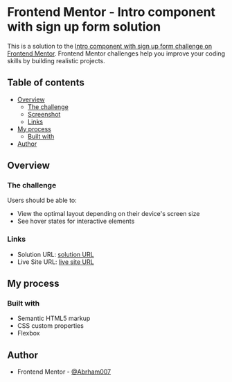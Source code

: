 # Frontend Mentor - Intro component with sign up form solution

This is a solution to the [Intro component with sign up form challenge on Frontend Mentor](https://www.frontendmentor.io/challenges/intro-component-with-signup-form-5cf91bd49edda32581d28fd1). Frontend Mentor challenges help you improve your coding skills by building realistic projects.

## Table of contents

- [Overview](#overview)
  - [The challenge](#the-challenge)
  - [Screenshot](#screenshot)
  - [Links](#links)
- [My process](#my-process)
  - [Built with](#built-with)
- [Author](#author)

## Overview

### The challenge

Users should be able to:

- View the optimal layout depending on their device's screen size
- See hover states for interactive elements

### Links

- Solution URL: [solution URL](https://github.com/Abrham007/intro-component-with-signup-form-master.git)
- Live Site URL: [live site URL](https://abrham007.github.io/intro-component-with-signup-form-master/)

## My process

### Built with

- Semantic HTML5 markup
- CSS custom properties
- Flexbox

## Author

- Frontend Mentor - [@Abrham007](https://www.frontendmentor.io/profile/Abrham007)
